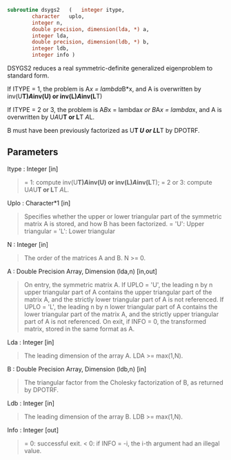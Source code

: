 ```fortran
subroutine dsygs2	(	integer	itype,
		character	uplo,
		integer	n,
		double precision, dimension(lda, *)	a,
		integer	lda,
		double precision, dimension(ldb, *)	b,
		integer	ldb,
		integer	info )
```

 DSYGS2 reduces a real symmetric-definite generalized eigenproblem
 to standard form.

 If ITYPE = 1, the problem is A*x = lambda*B*x,
 and A is overwritten by inv(U**T)*A*inv(U) or inv(L)*A*inv(L**T)

 If ITYPE = 2 or 3, the problem is A*B*x = lambda*x or
 B*A*x = lambda*x, and A is overwritten by U*A*U**T or L**T *A*L.

 B must have been previously factorized as U**T *U or L*L**T by DPOTRF.

## Parameters
Itype : Integer [in]
> = 1: compute inv(U**T)*A*inv(U) or inv(L)*A*inv(L**T);
> = 2 or 3: compute U*A*U**T or L**T *A*L.

Uplo : Character*1 [in]
> Specifies whether the upper or lower triangular part of the
> symmetric matrix A is stored, and how B has been factorized.
> = 'U':  Upper triangular
> = 'L':  Lower triangular

N : Integer [in]
> The order of the matrices A and B.  N >= 0.

A : Double Precision Array, Dimension (lda,n) [in,out]
> On entry, the symmetric matrix A.  If UPLO = 'U', the leading
> n by n upper triangular part of A contains the upper
> triangular part of the matrix A, and the strictly lower
> triangular part of A is not referenced.  If UPLO = 'L', the
> leading n by n lower triangular part of A contains the lower
> triangular part of the matrix A, and the strictly upper
> triangular part of A is not referenced.
> On exit, if INFO = 0, the transformed matrix, stored in the
> same format as A.

Lda : Integer [in]
> The leading dimension of the array A.  LDA >= max(1,N).

B : Double Precision Array, Dimension (ldb,n) [in]
> The triangular factor from the Cholesky factorization of B,
> as returned by DPOTRF.

Ldb : Integer [in]
> The leading dimension of the array B.  LDB >= max(1,N).

Info : Integer [out]
> = 0:  successful exit.
> < 0:  if INFO = -i, the i-th argument had an illegal value.

